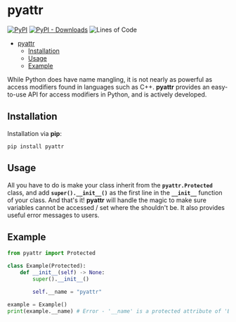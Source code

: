# pyattr

[![PyPI](https://img.shields.io/pypi/v/pyattr)](https://pypi.org/project/pyattr)
[![PyPI - Downloads](https://img.shields.io/pypi/dm/pyattr)](https://pypi.org/project/pyattr/#files)
![Lines of Code](https://img.shields.io/github/languages/code-size/skifli/pyattr)

- [pyattr](#pyattr)
  - [Installation](#installation)
  - [Usage](#usage)
  - [Example](#example)

While Python does have name mangling, it is not nearly as powerful as access modifiers found in languages such as C++. **pyattr** provides an easy-to-use API for access modifiers in Python, and is actively developed.

## Installation

Installation via **pip**:

```
pip install pyattr
```

## Usage

All you have to do is make your class inherit from the **`pyattr.Protected`** class, and add **`super().__init__()`** as the first line in the **`__init__`** function of your class. And that's it! **pyattr** will handle the magic to make sure variables cannot be accessed / set where the shouldn't be. It also provides useful error messages to users.

## Example

```python
from pyattr import Protected

class Example(Protected):
    def __init__(self) -> None:
        super().__init__()

        self.__name = "pyattr"

example = Example()
print(example.__name) # Error - '__name' is a protected attribute of 'Example'.
```